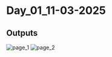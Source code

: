 # Day_01_11-03-2025

## Outputs

![page_1](https://github.com/user-attachments/assets/aaaf8a1b-19dd-49af-bdb9-950658866694)
![page_2](https://github.com/user-attachments/assets/921daf3f-b53b-43b6-a77a-28c930392d1c)
